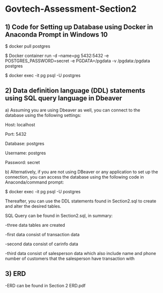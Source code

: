 # Govtech-Assessment-Section2


## 1) Code for Setting up Database using Docker in Anaconda Prompt in Windows 10

$ docker pull postgres

$ Docker container run -d –name=pg 5432:5432 -e POSTGRES_PASSWORD=secret -e PGDATA=/pgdata -v /pgdata:/pgdata postgres

$ docker exec -it pg psql -U postgres



## 2) Data definition language (DDL) statements using SQL query language in Dbeaver

a) Assuming you are using Dbeaver as well, you can connect to the database using the following settings:

Host: localhost

Port: 5432

Database: postgres

Username: postgres

Password: secret


b) Alternatively, if you are not using DBeaver or any application to set up the connection, you can access the database using the following code in Anaconda/command prompt:

$ docker exec -it pg psql -U postgres

Thereafter, you can use the DDL statements found in Section2.sql to create and alter the desired tables.




SQL Query can be found in Section2.sql, in summary:

-three data tables are created

-first data consist of transaction data

-second data consist of carinfo data

-third data consist of salesperson data which also include name and phone number of customers that the salesperson have transaction with


## 3) ERD 

-ERD can be found in Section 2 ERD.pdf
